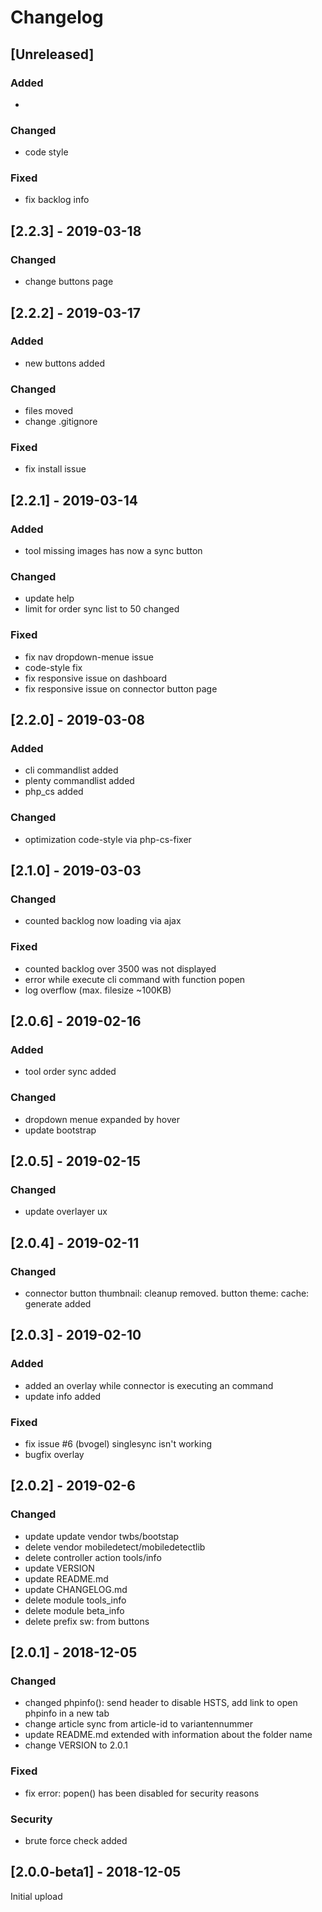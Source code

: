 # Changelog

## [Unreleased]
### Added
- 

### Changed
- code style

### Fixed
- fix backlog info



## [2.2.3] - 2019-03-18
### Changed
- change buttons page



## [2.2.2] - 2019-03-17
### Added
- new buttons added

### Changed
- files moved
- change .gitignore

### Fixed
- fix install issue



## [2.2.1] - 2019-03-14
### Added
- tool missing images has now a sync button

### Changed
- update help
- limit for order sync list to 50 changed

### Fixed
- fix nav dropdown-menue issue
- code-style fix
- fix responsive issue on dashboard
- fix responsive issue on connector button page



## [2.2.0] - 2019-03-08
### Added
- cli commandlist added
- plenty commandlist added
- php_cs added

### Changed
- optimization code-style via php-cs-fixer



## [2.1.0] - 2019-03-03
### Changed
- counted backlog now loading via ajax

### Fixed
- counted backlog over 3500 was not displayed
- error while execute cli command with function popen
- log overflow (max. filesize ~100KB)



## [2.0.6] - 2019-02-16
### Added
- tool order sync added

### Changed
- dropdown menue expanded by hover
- update bootstrap



## [2.0.5] - 2019-02-15
### Changed
- update overlayer ux



## [2.0.4] - 2019-02-11
### Changed
- connector button thumbnail: cleanup removed. button theme: cache: generate added



## [2.0.3] - 2019-02-10
### Added
- added an overlay while connector is executing an command
- update info added

### Fixed
- fix issue #6 (bvogel) singlesync isn't working
- bugfix overlay



## [2.0.2] - 2019-02-6
### Changed
- update update vendor twbs/bootstap
- delete vendor mobiledetect/mobiledetectlib
- delete controller action tools/info
- update VERSION
- update README.md
- update CHANGELOG.md
- delete module tools_info
- delete module beta_info
- delete prefix sw: from buttons



## [2.0.1] - 2018-12-05
### Changed
- changed phpinfo(): send header to disable HSTS, add link to open phpinfo in a new tab
- change article sync from article-id to variantennummer
- update README.md extended with information about the folder name
- change VERSION to 2.0.1

### Fixed
- fix error: popen() has been disabled for security reasons

### Security
- brute force check added



## [2.0.0-beta1] - 2018-12-05
Initial upload

